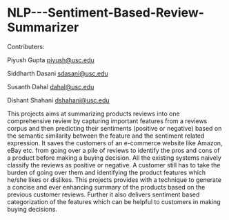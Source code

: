 # NLP---Sentiment-Based-Review-Summarizer

Contributers:

Piyush Gupta			                piyush@usc.edu

Siddharth Dasani			            sdasani@usc.edu

Susanth Dahal			                dahal@usc.edu

Dishant Shahani	                  dshahani@usc.edu



This projects aims at summarizing products reviews into one comprehensive review by capturing important features from a reviews corpus and then predicting their sentiments (positive or negative) based on the semantic similarity between the feature and the sentiment related expression. It saves the customers of an e-commerce website like Amazon, eBay etc. from going over a pile of reviews to identify the pros and cons of a product before making a buying decision. All the existing systems naively classify the reviews as positive or negative. A customer still has to take the burden of going over them and identifying the product features which he/she likes or dislikes. This projects provides with a technique to generate a concise and ever enhancing summary of the products based on the previous customer reviews. Further it also delivers sentiment based categorization of the features which can be helpful to customers in making buying decisions.

